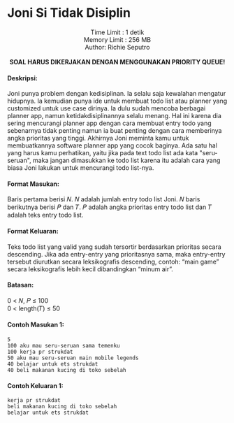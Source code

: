 # Joni Si Tidak Disiplin
<p align="center">
  Time Limit : 1 detik<br>
  Memory Limit : 256 MB<br>
  Author: Richie Seputro<br><br>
  <b>SOAL HARUS DIKERJAKAN DENGAN MENGGUNAKAN PRIORITY QUEUE!</b>
</p>


#### Deskripsi: 
Joni punya problem dengan kedisiplinan. Ia selalu saja kewalahan mengatur hidupnya. Ia kemudian punya ide untuk membuat todo list atau planner yang customized untuk use case dirinya. Ia dulu sudah mencoba berbagai planner app, namun ketidakdisiplinannya selalu menang. Hal ini karena dia sering mencurangi planner app dengan cara membuat entry todo yang sebenarnya tidak penting namun ia buat penting dengan cara memberinya angka prioritas yang tinggi. Akhirnya Joni meminta kamu untuk membuatkannya software planner app yang cocok baginya. Ada satu hal yang harus kamu perhatikan, yaitu jika pada text todo list ada kata "seru-seruan", maka jangan dimasukkan ke todo list karena itu adalah cara yang biasa Joni lakukan untuk mencurangi todo list-nya.

#### Format Masukan:
Baris pertama berisi 𝑁. 𝑁 adalah jumlah entry todo list Joni. 𝑁 baris berikutnya berisi 𝑃 dan 𝑇. 𝑃 adalah angka prioritas entry todo list dan 𝑇 adalah teks entry todo list.

#### Format Keluaran:
Teks todo list yang valid yang sudah tersortir berdasarkan prioritas secara descending. Jika ada entry-entry yang prioritasnya sama, maka entry-entry tersebut diurutkan secara leksikografis descending, contoh: “main game” secara leksikografis lebih kecil dibandingkan “minum air”.

#### Batasan:
0 < 𝑁, 𝑃 ≤ 100<br>
0 < length(𝑇) ≤ 50

#### Contoh Masukan 1:
```
5
100 aku mau seru-seruan sama temenku
100 kerja pr strukdat
50 aku mau seru-seruan main mobile legends
40 belajar untuk ets strukdat
40 beli makanan kucing di toko sebelah
```

#### Contoh Keluaran 1:
```
kerja pr strukdat
beli makanan kucing di toko sebelah
belajar untuk ets strukdat
```

